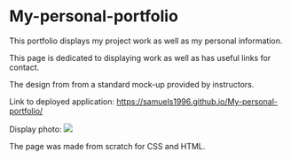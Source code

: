 # My-personal-portfolio
This portfolio displays my project work as well as my personal information. 

This page is dedicated to displaying work as well as has useful links for contact. 

The design from from a standard mock-up provided by instructors. 

Link to deployed application: https://samuels1996.github.io/My-personal-portfolio/

Display photo: <img src="./assets./images/brian-samuels-portfolio.png">

The page was made from scratch for CSS and HTML. 
